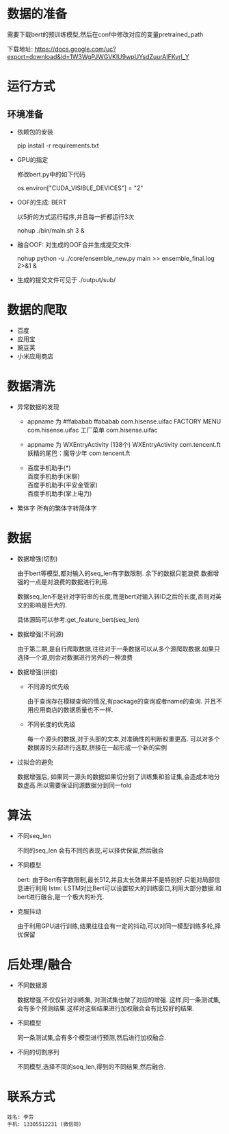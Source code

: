 
# 数据的准备
需要下载bert的预训练模型,然后在conf中修改对应的变量pretrained_path

下载地址: https://docs.google.com/uc?export=download&id=1W3WgPJWGVKlU9wpUYsdZuurAIFKvrl_Y


# 运行方式
## 环境准备
*  依赖包的安装
    
    pip install -r requirements.txt
   
*   GPU的指定
    
    修改bert.py中的如下代码
    
    os.environ["CUDA_VISIBLE_DEVICES"] = "2"
   
*  OOF的生成: BERT
    
    以5折的方式运行程序,并且每一折都运行3次
    
    nohup ./bin/main.sh 3 &
    

*  融合OOF: 对生成的OOF合并生成提交文件:
    
    nohup python -u ./core/ensemble_new.py  main  >> ensemble_final.log 2>&1 &
    
*  生成的提交文件可见于 ./output/sub/
    

# 数据的爬取
* 百度
* 应用宝
* 豌豆荚
* 小米应用商店

# 数据清洗
- 异常数据的发现

    -  appname 为 #ffababab
        ffababab	    com.hisense.uifac
        FACTORY MENU	com.hisense.uifac
        工厂菜单	        com.hisense.uifac
    
    - appname 为 WXEntryActivity (138个)
        WXEntryActivity	    com.tencent.ft
        妖精的尾巴：魔导少年	com.tencent.ft
        
    - 百度手机助手(*)  
        百度手机助手(米聊)     
        百度手机助手(平安金管家)   
        百度手机助手(掌上电力)  



- 繁体字
    所有的繁体字转简体字


# 数据
- 数据增强(切割)

    由于bert等模型,都对输入的seq_len有字数限制. 余下的数据只能浪费.数据增强的一点是对浪费的数据进行利用.
    
    数据seq_len不是针对字符串的长度,而是bert对输入转ID之后的长度,否则对英文的影响是巨大的. 
    
    具体源码可以参考:get_feature_bert(seq_len)

- 数据增强(不同源)

    由于第二期,是自行爬取数据,往往对于一条数据可以从多个源爬取数据.如果只选择一个源,则会对数据进行另外的一种浪费

- 数据增强(拼接)

    - 不同源的优先级
    
        由于查询存在模糊查询的情况,有package的查询或者name的查询. 并且不用应用商店的数据质量也不一样.
    
    - 不同长度的优先级
    
        每一个源头的数据,对于头部的文本,对准确性的判断权重更高. 可以对多个数据源的头部进行选取,拼接在一起形成一个新的实例
    
- 过拟合的避免

    数据增强后, 如果同一源头的数据如果切分到了训练集和验证集,会造成本地分数虚高.所以需要保证同源数据分到同一fold


# 算法
- 不同seq_len

    不同的seq_len 会有不同的表现,可以择优保留,然后融合

- 不同模型

    bert: 由于Bert有字数限制,最长512,并且太长效果并不是特别好.只能对局部信息进行利用
    lstm: LSTM对比Bert可以设置较大的训练窗口,利用大部分数据.和bert进行融合,是一个极大的补充.

- 克服抖动

    由于利用GPU进行训练,结果往往会有一定的抖动,可以对同一模型训练多轮,择优保留


# 后处理/融合

- 不同数据源

    数据增强,不仅仅针对训练集, 对测试集也做了对应的增强. 这样,同一条测试集,会有多个预测结果.这样对这些结果进行加权融合会有比较好的结果.
    

- 不同模型

    同一条测试集,会有多个模型进行预测,然后进行加权融合.

- 不同的切割序列

    不同模型,选择不同的seq_len,得到的不同结果,然后融合.
    
# 联系方式

    姓名: 李劳
    手机: 13305512231 (微信同)
